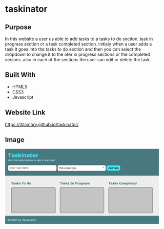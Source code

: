 # taskinator

## Purpose
In this website a user us able to add tasks to a tasks to do section, task in progress section or a task completed section. initialy when a user adds a task it goes into the tasks to do section and then you can select the dropdown to change it to the oter in progress sections or the completed secions. also in each of the sections the user can edit or delete the task.

## Built With
* HTML5 
* CSS3
* Javascript

## Website Link
https://itzamary.github.io/taskinator/

## Image
![](./assets/images/taskinator.png)